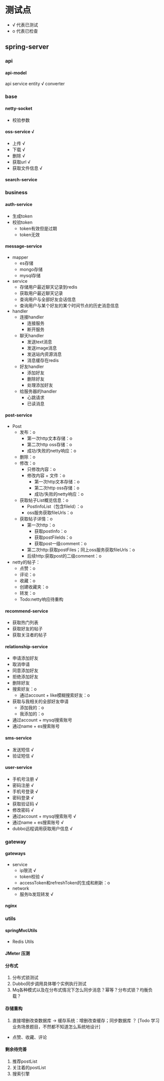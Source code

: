 # 测试点
* √ 代表已测试
* o 代表已检查

## spring-server

### api
#### api-model
api service
entity √
converter

### base
#### netty-socket
* 校验参数
#### oss-service √
* 上传 √
* 下载 √
* 删除 √
* 获取url √
* 获取文件信息 √
#### search-service

### business
#### auth-service
* 生成token
* 校验token
  * token有效但是过期
  * token无效
#### message-service
* mapper
  * es存储
  * mongo存储
  * mysql存储
* service
  * 存储用户最近聊天记录到redis
  * 获取用户最近聊天记录
  * 查询用户与全部好友会话信息
  * 查询用户与某个好友的某个时间节点的历史消息信息
* handler
  * 连接handler
    * 连接服务
    * 断开服务
  * 聊天handler
    * 发送text消息
    * 发送image消息
    * 发送站内资源消息
    * 消息缓存在redis
  * 好友handler
    * 添加好友
    * 删除好友
    * 处理添加好友
  * 给服务器的handler
    * 心跳请求
    * 已读消息
#### post-service
* Post
  * 发布：o
    * 第一次http文本存储：o
    * 第二次http oss存储：o
    * 成功/失败的netty响应：o
  * 删除：o
  * 修改：o
    * 只修改内容：o
    * 修改内容 + 文件：o
      * 第一次http文本存储：o
      * 第二次http oss存储：o
      * 成功/失败的netty响应：o
  * 获取帖子List概览信息：o
    * PostInfoList（包含fileId）：o
    * oss服务获取fileUrls：o
  * 获取帖子详情：o
    * 第一次http：o
      * 获取postInfo：o
      * 获取postFileIds：o
      * 获取post一级comment：o
    * 第二次http:获取postFiles；同上oss服务获取fileUrls：o
    * 后续http:获取post的二级comment：o
* netty的帖子：
  * 点赞：o
  * 评论：o
  * 收藏：o
  * 创建收藏夹：o
  * 转发：o
  * Todo:netty响应待重构
#### recommend-service
* 获取热门列表
* 获取好友的帖子
* 获取关注者的帖子
#### relationship-service
* 申请添加好友
* 取消申请
* 同意添加好友
* 拒绝添加好友
* 删除好友
* 搜索好友：o
  * 通过account + like模糊搜索好友：o
* 获取与我相关的全部好友申请
  * 添加我的：o
  * 我添加的：o
* 通过account + mysql搜索账号
* 通过name + es搜索账号
#### sms-service
* 发送短信 √
* 验证短信 √
#### user-service
* 手机号注册 √
* 密码注册 √
* 手机号登录 √
* 密码登录 √
* 获取验证码 √
* 修改密码 √
* 通过account + mysql搜索账号 √
* 通过name + es搜索账号 √
* dubbo远程调用获取用户信息 √

### gateway
#### gateways
* service
  * ip限流 √
  * token校验 √
  * accessToken和refreshToken的生成和刷新：o
* network
  * 服务lb发现转发 √
#### nginx

### utils
#### springMvcUtils
* Redis Utils

#### JMeter 压测

#### 分布式
1. 分布式锁测试
2. Dubbo同步调用具体哪个实例执行测试
3. Mq各种模式以及在分布式情况下怎么同步消息？幂等？分布式锁？均衡负载？

#### 存储重构
1. 直接增删改查数据库 -> 缓存系统：增删改查缓存；同步数据库 ？ [Todo 学习业务场景题目，不然都不知道怎么系统地设计]
  * 点赞、收藏、评论


#### 剩余待完善
1. 推荐postList
2. 关注着的postList
3. 搜索引擎